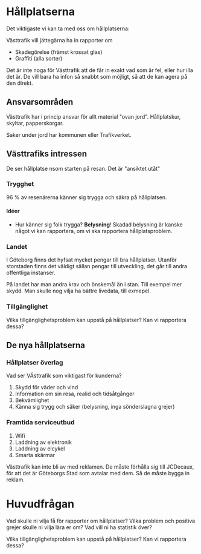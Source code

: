 Hållplatserna
=============

Det viktigaste vi kan ta med oss om hållplatserna:

Västtrafik vill jättegärna ha in rapporter om

* Skadegörelse (främst krossat glas)
* Graffiti (alla sorter)

Det är inte noga för Västtrafik att de får in exakt vad som är fel, eller hur illa det är. De vill bara ha infon så snabbt som möjligt, så att de kan agera på den direkt.

Ansvarsområden
-------------

Västtrafik har i princip ansvar för allt material "ovan jord". Hållplatskur, skyltar, papperskorgar. 

Saker under jord har kommunen eller Trafikverket.

Västtrafiks intressen
--------------------

De ser hållplatse nsom starten på resan. Det är "ansiktet utåt"

### Trygghet

96 % av resenärerna känner sig trygga och säkra på hållplatsen.

#### Idéer

* Hur känner sig folk trygga? **Belysning**! Skadad belysning är kanske något vi kan rapportera, om vi ska rapportera hållplatsproblem.


### Landet

I Göteborg finns det hyfsat mycket pengar till bra hållplatser. Utanför storstaden finns det väldigt sällan pengar till utveckling, det går till andra offentliga instanser.

På landet har man andra krav och önskemål än i stan. Till exempel mer skydd. Man skulle nog vilja ha bättre livedata, till exmepel.

### Tillgänglighet

Vilka tillgänglighetsproblem kan uppstå på hållplatser? Kan vi rapportera dessa?

De nya hållplatserna
--------------------

### Hållplatser överlag

Vad ser VÄsttrafik som viktigast för kunderna?

1. Skydd för väder och vind
1. Information om sin resa, realid och tidsåtgånger
1. Bekvämlighet
1. Känna sig trygg och säker (belysning, inga sönderslagna grejer)

### Framtida serviceutbud

1. Wifi
1. Laddning av elektronik
1. Laddning av elcykel
1. Smarta skärmar

Västtrafik kan inte bli av med reklamen. De måste förhålla sig till JCDecaux, för att det är Göteborgs Stad som avtalar med dem. Så de måste bygga in reklam.


# Huvudfrågan

Vad skulle ni vilja få för rapporter om hållplatser? Vilka problem och positiva grejer skulle ni vilja lära er om? Vad vill ni ha statistik över?

Vilka tillgänglighetsproblem kan uppstå på hållplatser? Kan vi rapportera dessa?
